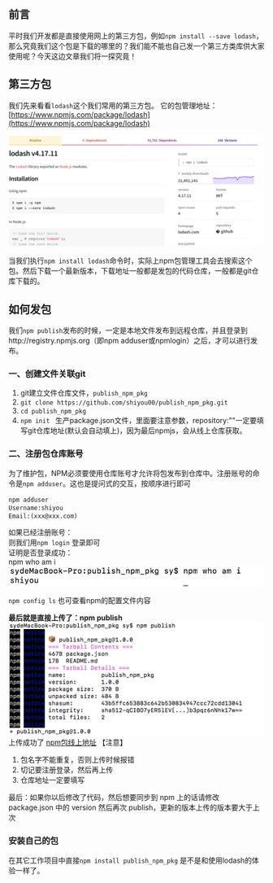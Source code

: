 ## 前言
平时我们开发都是直接使用网上的第三方包，例如`npm install --save lodash`，那么究竟我们这个包是下载的哪里的？我们能不能也自己发一个第三方类库供大家使用呢？今天这边文章我们将一探究竟！

## 第三方包
我们先来看看`lodash`这个我们常用的第三方包。
它的包管理地址：[https://www.npmjs.com/package/lodash](https://www.npmjs.com/package/lodash)

![](./image/74.png)

当我们执行`npm install lodash`命令时，实际上npm包管理工具会去搜索这个包。然后下载一个最新版本，下载地址一般都是发包的代码仓库，一般都是git仓库下载的。

## 如何发包
我们`npm publish`发布的时候，一定是本地文件发布到远程仓库，并且登录到http://registry.npmjs.org（即npm adduser或npmlogin）之后，才可以进行发布。

### 一、创建文件关联git
1. git建立文件仓库文件，`publish_npm_pkg`
2. `git clone https://github.com/shiyou00/publish_npm_pkg.git` 
3. `cd publish_npm_pkg`
4. `npm init `
生产package.json文件，里面要注意参数，repository:""一定要填写git仓库地址(默认会自动填上)，因为最后npmjs，会从线上仓库获取。

### 二、注册包仓库账号
为了维护包，NPM必须要使用仓库账号才允许将包发布到仓库中。注册账号的命令是`npm adduser`。这也是提问式的交互，按顺序进行即可
```
npm adduser
Username:shiyou
Email:(xxx@xxx.com)
```
如果已经注册账号：  
则我们用`npm login` 登录即可  
证明是否登录成功：  
npm who am i  
![](./image/75.png)

`npm config ls` 也可查看npm的配置文件内容

**最后就是直接上传了：npm publish**
![](./image/76.png)
上传成功了
[npm包线上地址](https://www.npmjs.com/package/publish_npm_pkg)
【注意】
1. 包名字不能重复，否则上传时候报错
2. 切记要注册登录，然后再上传
3. 仓库地址一定要填写

最后：如果你以后修改了代码，然后想要同步到 npm 上的话请修改 package.json 中的 version 然后再次 publish，更新的版本上传的版本要大于上次

### 安装自己的包
在其它工作项目中直接`npm install publish_npm_pkg`
是不是和使用lodash的体验一样了。
